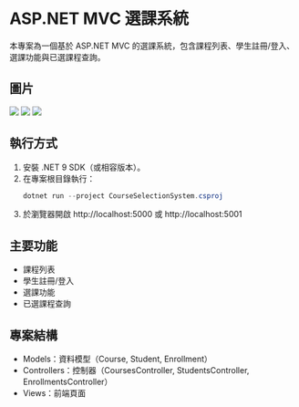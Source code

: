 # ASP.NET MVC 選課系統

本專案為一個基於 ASP.NET MVC 的選課系統，包含課程列表、學生註冊/登入、選課功能與已選課程查詢。
## 圖片
![](https://github.com/kerong2002/Nkust-113-2/blob/master/HomeWork/%E6%9C%9F%E6%9C%AB%E5%B0%88%E9%A1%8C%E4%BD%9C%E6%A5%AD/C110196130/png/%E7%99%BB%E5%85%A5%E7%95%AB%E9%9D%A2.png)
![](https://github.com/kerong2002/Nkust-113-2/blob/master/HomeWork/%E6%9C%9F%E6%9C%AB%E5%B0%88%E9%A1%8C%E4%BD%9C%E6%A5%AD/C110196130/png/%E6%88%91%E7%9A%84%E8%AA%B2%E8%A1%A8.png)
![](https://github.com/kerong2002/Nkust-113-2/blob/master/HomeWork/%E6%9C%9F%E6%9C%AB%E5%B0%88%E9%A1%8C%E4%BD%9C%E6%A5%AD/C110196130/png/%E9%81%B8%E8%AA%B2%E6%B8%85%E5%96%AE.png)
## 執行方式

1. 安裝 .NET 9 SDK（或相容版本）。
2. 在專案根目錄執行：
   ```powershell
   dotnet run --project CourseSelectionSystem.csproj
   ```
3. 於瀏覽器開啟 http://localhost:5000 或 http://localhost:5001

## 主要功能
- 課程列表
- 學生註冊/登入
- 選課功能
- 已選課程查詢

## 專案結構
- Models：資料模型（Course, Student, Enrollment）
- Controllers：控制器（CoursesController, StudentsController, EnrollmentsController）
- Views：前端頁面

